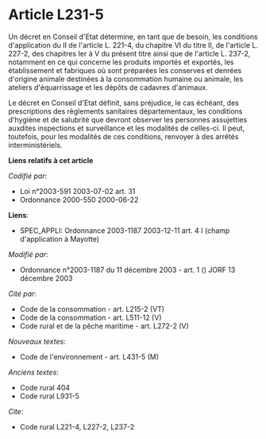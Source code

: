 # Article L231-5

Un décret en Conseil d'Etat détermine, en tant que de besoin, les conditions d'application du II de l'article L. 221-4, du
chapitre VI du titre II, de l'article L. 227-2, des chapitres Ier à V du présent titre ainsi que de l'article L. 237-2,
notamment en ce qui concerne les produits importés et exportés, les établissement et fabriques où sont préparées les
conserves et denrées d'origine animale destinées à la consommation humaine ou animale, les ateliers d'équarrissage et les
dépôts de cadavres d'animaux.

Le décret en Conseil d'Etat définit, sans préjudice, le cas échéant, des prescriptions des règlements sanitaires
départementaux, les conditions d'hygiène et de salubrité que devront observer les personnes assujetties auxdites inspections
et surveillance et les modalités de celles-ci. Il peut, toutefois, pour les modalités de ces conditions, renvoyer à des
arrêtés interministériels.

**Liens relatifs à cet article**

_Codifié par_:

  - Loi n°2003-591 2003-07-02 art. 31
  - Ordonnance 2000-550 2000-06-22

**Liens**:

  - SPEC_APPLI: Ordonnance 2003-1187 2003-12-11 art. 4 I (champ d'application à Mayotte)

_Modifié par_:

  - Ordonnance n°2003-1187 du 11 décembre 2003 - art. 1 () JORF 13 décembre 2003

_Cité par_:

  - Code de la consommation - art. L215-2 (VT)
  - Code de la consommation - art. L511-12 (V)
  - Code rural et  de la pêche maritime - art. L272-2 (V)

_Nouveaux textes_:

  - Code de l'environnement - art. L431-5 (M)

_Anciens textes_:

  - Code rural 404
  - Code rural L931-5

_Cite_:

  - Code rural L221-4, L227-2, L237-2
